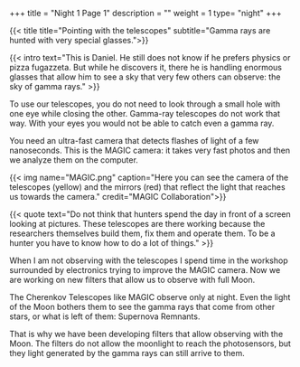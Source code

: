 +++
title = "Night 1 Page 1"
description = ""
weight = 1
type= "night"
+++

{{< title
    title="Pointing with the telescopes"
    subtitle="Gamma rays are hunted with very special glasses.">}}

{{< intro
    text="This is Daniel. He still does not know if he prefers physics or pizza fugazzeta. But while he discovers it, there he is handling enormous glasses that allow him to see a sky that very few others can observe: the sky of gamma rays." >}}

To use our telescopes, you do not need to look through a small hole with one eye while closing the other. Gamma-ray telescopes do not work that way. With your eyes you would not be able to catch even a gamma ray.

You need an ultra-fast camera that detects flashes of light of a few nanoseconds. This is the MAGIC camera: it takes very fast photos and then we analyze them on the computer.

{{< img name="MAGIC.png" caption="Here you can see the camera of the telescopes (yellow) and the mirrors (red) that reflect the light that reaches us towards the camera." credit="MAGIC Collaboration">}}

{{< quote
    text="Do not think that hunters spend the day in front of a screen looking at pictures. These telescopes are there working because the researchers themselves build them, fix them and operate them. To be a hunter you have to know how to do a lot of things." >}}

When I am not observing with the telescopes I spend time in the workshop surrounded by electronics trying to improve the MAGIC camera. Now we are working on new filters that allow us to observe with full Moon.

The Cherenkov Telescopes like MAGIC observe only at night. Even the light of the Moon bothers them to see the gamma rays that come from other stars, or what is left of them: Supernova Remnants.

That is why we have been developing filters that allow observing with the Moon. The filters do not allow the moonlight to reach the photosensors, but they light generated by the gamma rays can still arrive to them.

